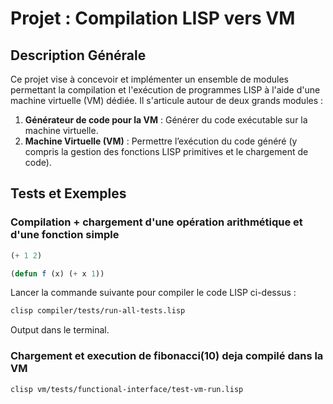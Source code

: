 # Projet : Compilation LISP vers VM

## Description Générale
Ce projet vise à concevoir et implémenter un ensemble de modules permettant la compilation et l'exécution de programmes LISP à l'aide d'une machine virtuelle (VM) dédiée. Il s'articule autour de deux grands modules :

1. **Générateur de code pour la VM** : Générer du code exécutable sur la machine virtuelle.  
2. **Machine Virtuelle (VM)** : Permettre l’exécution du code généré (y compris la gestion des fonctions LISP primitives et le chargement de code).

## Tests et Exemples 

### Compilation + chargement d'une opération arithmétique et d'une fonction simple
```lisp
(+ 1 2)
```
```lisp
(defun f (x) (+ x 1))
```
Lancer la commande suivante pour compiler le code LISP ci-dessus :
```bash
clisp compiler/tests/run-all-tests.lisp
```
Output dans le terminal.

### Chargement et execution de fibonacci(10) deja compilé dans la VM
``` bash
clisp vm/tests/functional-interface/test-vm-run.lisp 
```

